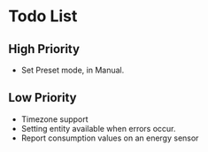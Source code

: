 # Todo List

## High Priority
* Set Preset mode, in Manual.

## Low Priority
* Timezone support
* Setting entity available when errors occur.
* Report consumption values on an energy sensor
